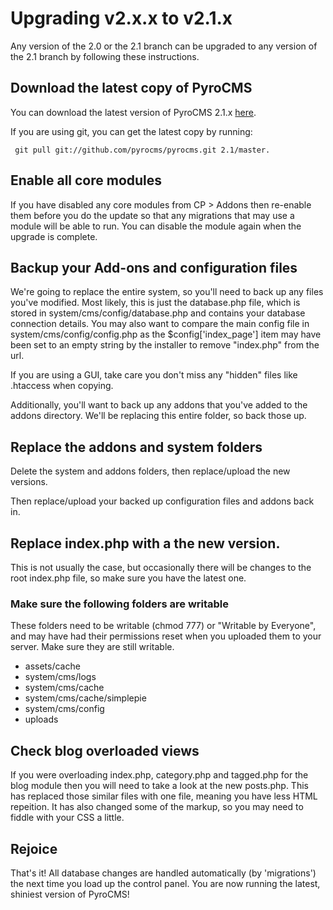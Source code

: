# Upgrading v2.x.x to v2.1.x

Any version of the 2.0 or the 2.1 branch can be upgraded to any version of the 2.1 branch by following these instructions.

## Download the latest copy of PyroCMS

You can download the latest version of PyroCMS 2.1.x [here](https://github.com/pyrocms/pyrocms/zipball/2.1/master).

If you are using git, you can get the latest copy by running:

     git pull git://github.com/pyrocms/pyrocms.git 2.1/master.

## Enable all core modules

If you have disabled any core modules from CP > Addons then re-enable them before you do the update so that any migrations that may use a module will be able to run. You can disable the module again when the upgrade is complete.

## Backup your Add-ons and configuration files

We're going to replace the entire system, so you'll need to back up any files you've modified. Most likely, this is just the database.php file, which is stored in system/cms/config/database.php and contains your database connection details. You may also want to compare the main config file in system/cms/config/config.php as the $config['index\_page'] item may have been set to an empty string by the installer to remove "index.php" from the url.  

If you are using a GUI, take care you don't miss any "hidden" files like .htaccess when copying.

Additionally, you'll want to back up any addons that you've added to the addons directory. We'll be replacing this entire folder, so back those up.

## Replace the addons and system folders

Delete the system and addons folders, then replace/upload the new versions.

Then replace/upload your backed up configuration files and addons back in.

## Replace index.php with a the new version.

This is not usually the case, but occasionally there will be changes to the root index.php file, so make sure you have the latest one.

### Make sure the following folders are writable

These folders need to be writable (chmod 777) or "Writable by Everyone", and may have had their permissions reset when you uploaded 
them to your server. Make sure they are still writable.

* assets/cache
* system/cms/logs
* system/cms/cache
* system/cms/cache/simplepie
* system/cms/config
* uploads

## Check blog overloaded views

If you were overloading index.php, category.php and tagged.php for the blog module then you will need to take a look at the new posts.php. 
This has replaced those similar files with one file, meaning you have less HTML repeition. It has also changed some of the markup, so you 
may need to fiddle with your CSS a little.

## Rejoice

That's it! All database changes are handled automatically (by 'migrations') the next time you load up the control panel. You are now running the latest, shiniest version of PyroCMS!
